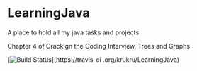 # LearningJava
A place to hold all my java tasks and projects

Chapter 4 of Crackign the Coding Interview, Trees and Graphs

[![Build Status](https://travis-ci.org/krukru/LearningJava.svg?branch=Trees)](https://travis-ci
.org/krukru/LearningJava)
